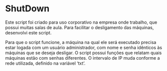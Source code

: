 # ShutDown
Este script foi criado para uso corporativo na empresa onde trabalho, que possui muitas salas de aula. Para facilitar o desligamento das máquinas, desenvolvi este script.

Para que o script funcione, a máquina na qual ele será executado precisa estar logada com um usuário administrador, com nome e senha idênticos às máquinas que se deseja desligar. O script possui funções que relatam quais máquinas estão com senhas diferentes. O intervalo de IP muda conforme a rede utilizada, definido na variável ‘txt’.
